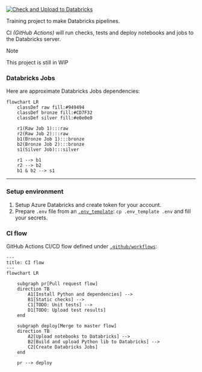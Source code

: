 [![Check and Upload to Databricks](https://github.com/alex7c4/databricks_pipelines/actions/workflows/deploy.yml/badge.svg?branch=master)](https://github.com/alex7c4/databricks_pipelines/actions/workflows/deploy.yml)

Training project to make Databricks pipelines.

CI _(GitHub Actions)_ will run checks, tests and deploy notebooks and jobs to the Databricks server.

> [!NOTE]
> This project is still in WIP

### Databricks Jobs
Here are approximate Databricks Jobs dependencies:

```mermaid
flowchart LR
    classDef raw fill:#949494
    classDef bronze fill:#CD7F32
    classDef silver fill:#e0e0e0

    r1(Raw Job 1):::raw
    r2(Raw Job 2):::raw
    b1(Bronze Job 1):::bronze
    b2(Bronze Job 2):::bronze
    s1(Silver Job):::silver

    r1 --> b1
    r2 --> b2
    b1 & b2 --> s1
```

---

### Setup environment

1) Setup Azure Databricks and create token for your account.
2) Prepare `.env` file from an [`.env_template`](.env_template): `cp .env_template .env` and fill your secrets.


### CI flow
GitHub Actions CI/CD flow defined under [`.github/workflows`](.github/workflows):

```mermaid
---
title: CI flow
---
flowchart LR

    subgraph pr[Pull request flow]
    direction TB
        A1[Install Python and dependencies] -->
        B1[Static checks] -->
        C1[TODO: Unit tests] -->
        D1[TODO: Upload test results]
    end

    subgraph deploy[Merge to master flow]
    direction TB
        A2[Upload notebooks to Databricks] -->
        B2[Build and upload Python lib to Databricks] -->
        C2[Create Databricks Jobs]
    end

    pr --> deploy
```
